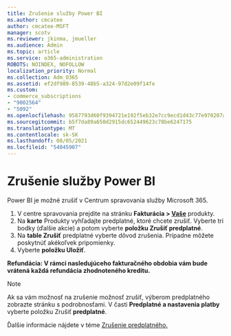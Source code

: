 ```yaml
---
title: Zrušenie služby Power BI
ms.author: cmcatee
author: cmcatee-MSFT
manager: scotv
ms.reviewer: jkinma, jmueller
ms.audience: Admin
ms.topic: article
ms.service: o365-administration
ROBOTS: NOINDEX, NOFOLLOW
localization_priority: Normal
ms.collection: Adm_O365
ms.assetid: ef2df989-8539-48b5-a324-97d2e09f14fe
ms.custom:
- commerce_subscriptions
- "9002564"
- "5092"
ms.openlocfilehash: 9587793d60f9394721e192f5eb32e7cc9ecd1d43c77e970207a817cb30b5d799
ms.sourcegitcommit: b5f7da89a650d2915dc652449623c78be6247175
ms.translationtype: MT
ms.contentlocale: sk-SK
ms.lasthandoff: 08/05/2021
ms.locfileid: "54045907"
---
```

# <a name="cancel-power-bi"></a>Zrušenie služby Power BI

Power BI je možné zrušiť v Centrum spravovania služby Microsoft 365.

1. V centre spravovania prejdite na stránku **Fakturácia > [Vaše](https://go.microsoft.com/fwlink/p/?linkid=842054)** produkty.
2. Na **karte** Produkty vyhľadajte predplatné, ktoré chcete zrušiť. Vyberte tri bodky (ďalšie akcie) a potom vyberte **položku Zrušiť predplatné**.
3. Na **table Zrušiť** predplatné vyberte dôvod zrušenia. Prípadne môžete poskytnúť akékoľvek pripomienky.
4. Vyberte **položku Uložiť**.

**Refundácia: V rámci nasledujúceho fakturačného obdobia vám bude vrátená každá refundácia zhodnoteného kreditu.**

> [!NOTE]
> Ak sa vám možnosť na zrušenie možnosť zrušiť, výberom predplatného zobrazte stránku s podrobnosťami. V časti **Predplatné a nastavenia platby** vyberte položku Zrušiť **predplatné**.

Ďalšie informácie nájdete v téme [Zrušenie predplatného.](/microsoft-365/commerce/subscriptions/cancel-your-subscription)